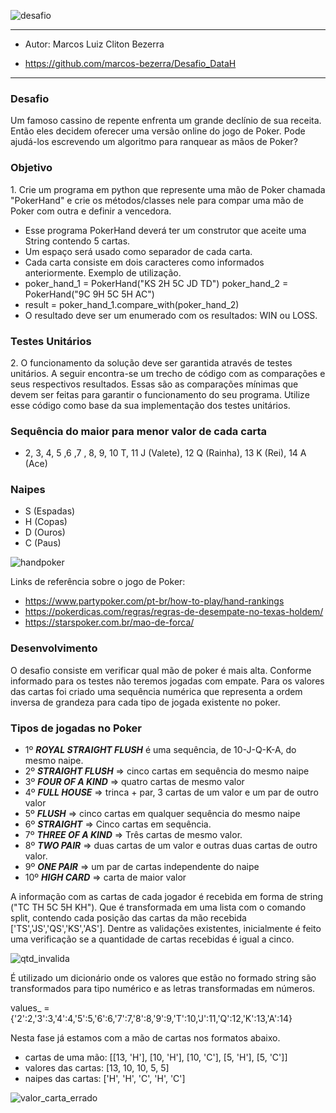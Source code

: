 ![desafio](https://user-images.githubusercontent.com/49800445/159580137-2b8042a1-ed51-4229-9ce2-f212534d32bd.png)

___
- Autor: Marcos Luiz Cliton Bezerra
+ https://github.com/marcos-bezerra/Desafio_DataH
---
<h3>Desafio</h3>
Um famoso cassino de repente enfrenta um grande declínio de sua receita. Então eles decidem oferecer uma versão online do jogo de Poker. Pode ajudá-los escrevendo um algoritmo para ranquear as mãos de Poker?

<h3>Objetivo</h3>
1. Crie um programa em python que represente uma mão de Poker chamada "PokerHand" e crie os métodos/classes nele para compar uma mão de Poker com outra e definir a vencedora.

+ Esse programa PokerHand deverá ter um construtor que aceite uma String contendo 5 cartas.
+ Um espaço será usado como separador de cada carta.
+ Cada carta consiste em dois caracteres como informados anteriormente. Exemplo de utilização.
+ poker_hand_1 = PokerHand("KS 2H 5C JD TD") poker_hand_2 = PokerHand("9C 9H 5C 5H AC")
+ result = poker_hand_1.compare_with(poker_hand_2)
+ O resultado deve ser um enumerado com os resultados: WIN ou LOSS.

<h3>Testes Unitários</h3>
2. O funcionamento da solução deve ser garantida através de testes unitários. A seguir encontra-se um trecho de código com as comparações e seus respectivos resultados.
Essas são as comparações mínimas que devem ser feitas para garantir o funcionamento do seu programa. Utilize esse código como base da sua implementação dos testes unitários.

<h3>Sequência do maior para menor valor de cada carta</h3>

- 2, 3, 4, 5 ,6 ,7 , 8, 9, 10 T, 11 J (Valete), 12 Q (Rainha), 13 K (Rei), 14 A (Ace)

<h3>Naipes</h3>

- S (Espadas)
- H (Copas)
- D (Ouros)
- C (Paus)

![handpoker](https://user-images.githubusercontent.com/49800445/159580031-9fe7e21a-295e-40a2-bd6d-e48e45709790.png)

Links de referência sobre o jogo de Poker:
+ https://www.partypoker.com/pt-br/how-to-play/hand-rankings
+ https://pokerdicas.com/regras/regras-de-desempate-no-texas-holdem/
+ https://starspoker.com.br/mao-de-forca/

<h3>Desenvolvimento</h3>

O desafio consiste em verificar qual mão de poker é mais alta. Conforme informado para os testes não teremos jogadas com empate. Para os valores das cartas foi criado uma sequência numérica que representa a ordem inversa de grandeza para cada tipo de jogada existente no poker. 

<h3>Tipos de jogadas no Poker</h3>

- 1º  ***ROYAL STRAIGHT FLUSH*** é uma sequência, de 10-J-Q-K-A, do mesmo naipe.
- 2º  ***STRAIGHT FLUSH*** => cinco cartas em sequência do mesmo naipe 
- 3º  ***FOUR OF A KIND*** => quatro cartas de mesmo valor
- 4º  ***FULL HOUSE*** => trinca + par, 3 cartas de um valor e um par de outro valor
- 5º  ***FLUSH*** => cinco cartas em qualquer sequência do mesmo naipe        
- 6º  ***STRAIGHT*** => Cinco cartas em sequência.
- 7º  ***THREE OF A KIND*** => Três cartas de mesmo valor.
- 8º  ***TWO PAIR*** => duas cartas de um valor e outras duas cartas de outro valor.
- 9º  ***ONE PAIR*** => um par de cartas independente do naipe
- 10º ***HIGH CARD*** => carta de maior valor

A informação com as cartas de cada jogador é recebida em forma de string ("TC TH 5C 5H KH"). Que é transformada em uma lista com o comando split, contendo cada posição das cartas da mão recebida ['TS','JS','QS','KS','AS']. Dentre as validações existentes, inicialmente é feito uma verificação se a quantidade de cartas recebidas é igual a cinco.

![qtd_invalida](https://user-images.githubusercontent.com/49800445/159579870-d424eeda-3b78-41b8-b246-cfc84ad3dc8c.png)

É utilizado um dicionário onde os valores que estão no formado string são transformados para tipo numérico e as letras transformadas em números.

values_ = {'2':2,'3':3,'4':4,'5':5,'6':6,'7':7,'8':8,'9':9,'T':10,'J':11,'Q':12,'K':13,'A':14}

Nesta fase já estamos com a mão de cartas nos formatos abaixo.
+ cartas de uma mão: [[13, 'H'], [10, 'H'], [10, 'C'], [5, 'H'], [5, 'C']]
+ valores das cartas: [13, 10, 10, 5, 5]
+ naipes das cartas: ['H', 'H', 'C', 'H', 'C']



![valor_carta_errado](https://user-images.githubusercontent.com/49800445/159579771-93e1b67f-f888-4e89-bab0-158920c1b051.png)
